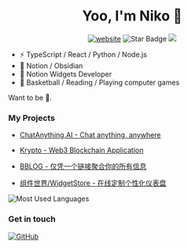 <div align="center">
<h1>Yoo, I'm Niko 👋</h1>
<a href="https://cn.widgetstore.net/#/"><img src="https://img.shields.io/static/v1?label=&labelColor=505050&message=WidgetStore&color=FFFFFF&style=flat&logo=notion&logoColor=FFFFFF" alt="website"/></a>
<img src="https://img.shields.io/static/v1?label=%F0%9F%8C%9F&message=If%20Useful&style=style=flat&color=BC4E99" alt="Star Badge"/>
<a href="https://github.com/Niko030303" ><img src="https://img.shields.io/github/followers/Niko030303.svg?label=follow&style=social" /> </a>
</div>

- ⚡️ TypeScript / React / Python / Node.js
- 📝 Notion / Obsidian
- 🔌 Notion Widgets Developer
- 🏀 Basketball / Reading / Playing computer games

Want to be 💪.

### My Projects

- [ChatAnything.AI - Chat anything, anywhere](https://www.chatanything.ai/)

- [Krypto - Web3 Blockchain Application](https://krypto-oki.vercel.app/)

- [BBLOG - 仅凭一个链接聚合你的所有信息](https://app.bblog.cc/)

- [组件世界/WidgetStore - 在线定制个性化仪表盘](https://cn.widgetstore.net/#/home)

![Most Used Languages](https://github-readme-stats.vercel.app/api/top-langs/?username=Niko030303&theme=dark&layout=compact)

### Get in touch

[![GitHub](https://img.shields.io/badge/GitHub-grey?logo=github)](https://github.com/Niko030303)
